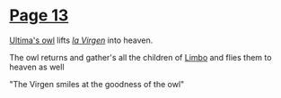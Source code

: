# [Page 13](</BMU.pdf#page=25>)
[Ultima's owl](</Symbols/The Owl.md>) lifts *[la Virgen](</Symbols/the Virgin.md>)* into heaven.

The owl returns and gather's all the children of [Limbo](</Symbols/Limbo.md>) and flies them to heaven as well

"The Virgen smiles at the goodness of the owl"